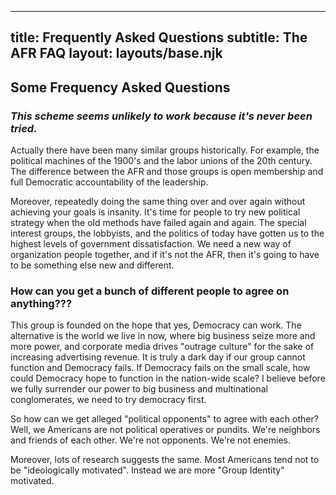 
---
title: Frequently Asked Questions
subtitle: The AFR FAQ
layout: layouts/base.njk
---


## Some Frequency Asked Questions

### *This scheme seems unlikely to work because it's never been tried.*

Actually there have been many similar groups historically. For example, the political machines of the 1900's and the labor unions of the 20th century. The difference between the AFR and those groups is open membership and full Democratic accountability of the leadership. 

Moreover, repeatedly doing the same thing over and over again without achieving your goals is insanity. It's time for people to try new political strategy when the old methods have failed again and again. The special interest groups, the lobbyists, and the politics of today have gotten us to the highest levels of government dissatisfaction. We need a new way of organization people together, and if it's not the AFR, then it's going to have to be something else new and different. 


### How can you get a bunch of different people to agree on anything???

This group is founded on the hope that yes, Democracy can work. The alternative is the world we live in now, where big business seize more and more power, and corporate media drives "outrage culture" for the sake of increasing advertising revenue. It is truly a dark day if our group cannot function and Democracy fails. If Democracy fails on the small scale, how could Democracy hope to function in the nation-wide scale? I believe before we fully surrender our power to big business and multinational conglomerates, we need to try democracy first. 

So how can we get alleged "political opponents" to agree with each other? Well, we Americans are not political operatives or pundits. We're neighbors and friends of each other. We're not opponents. We're not enemies. 

Moreover, lots of research suggests the same. Most Americans tend not to be "ideologically motivated". Instead we are more "Group Identity" motivated. 
